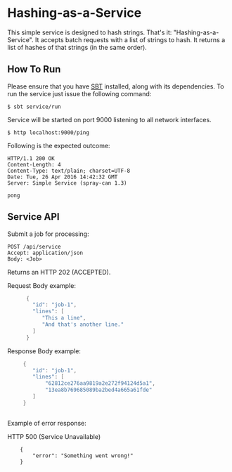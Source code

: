 Hashing-as-a-Service
=====================

This simple service is designed to hash strings. That's it: "Hashing-as-a-Service".
It accepts batch requests with a list of strings to hash. It returns a list of hashes of that strings (in the same order).


How To Run
----------

Please ensure that you have [SBT](http://www.scala-sbt.org/) installed, along with its dependencies. To run the service just issue the following command:

```
$ sbt service/run

```

Service will be started on port 9000 listening to all network interfaces. 

```
$ http localhost:9000/ping
```


Following is the expected outcome: 


```
HTTP/1.1 200 OK
Content-Length: 4
Content-Type: text/plain; charset=UTF-8
Date: Tue, 26 Apr 2016 14:42:32 GMT
Server: Simple Service (spray-can 1.3)

pong

```
Service API
-----------

Submit a job for processing:

```
POST /api/service
Accept: application/json
Body: <Job>
```

Returns an HTTP 202 (ACCEPTED).

Request Body example:

```scala 
      {
        "id": "job-1",
        "lines": [
           "This a line",
           "And that's another line."
        ]
      }
```

Response Body example:
```scala
     {
        "id": "job-1",
        "lines": [
            "62812ce276aa9819a2e272f94124d5a1",
            "13ea8b769685089ba2bed4a665a61fde"
        ]
     }
     
```     
Example of error response: 

HTTP 500 (Service Unavailable)
```
    {
        "error": "Something went wrong!"
    }
```     
